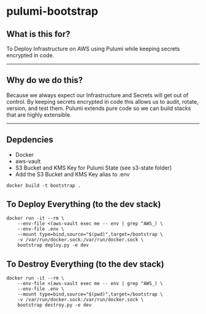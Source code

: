 # pulumi-bootstrap

## What is this for?

To Deploy Infrastructure on AWS using Pulumi while keeping secrets encrypted in code.

---

## Why do we do this?

Because we always expect our Infrastructure and Secrets will get out of control. By keeping secrets encrypted in code this allows us to audit, rotate, version, and test them. Pulumi extends pure code so we can build stacks that are highly extensible.

---

## Depdencies

* Docker
* aws-vault
* S3 Bucket and KMS Key for Pulumi State (see s3-state folder)
* Add the S3 Bucket and KMS Key alias to .env

```
docker build -t bootstrap .
```

## To Deploy Everything (to the dev stack)

```
docker run -it --rm \
    --env-file <(aws-vault exec me -- env | grep ^AWS_) \
    --env-file .env \
    --mount type=bind,source="$(pwd)",target=/bootstrap \
    -v /var/run/docker.sock:/var/run/docker.sock \
    bootstrap deploy.py -e dev
```

## To Destroy Everything (to the dev stack)

```
docker run -it --rm \
    --env-file <(aws-vault exec me -- env | grep ^AWS_) \
    --env-file .env \
    --mount type=bind,source="$(pwd)",target=/bootstrap \
    -v /var/run/docker.sock:/var/run/docker.sock \
    bootstrap destroy.py -e dev
```

